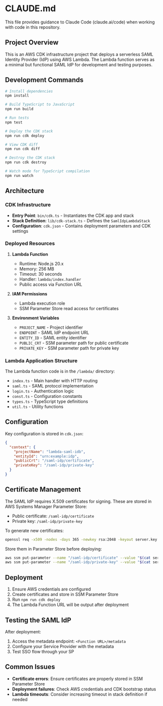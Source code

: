 # CLAUDE.md

This file provides guidance to Claude Code (claude.ai/code) when working with code in this repository.

## Project Overview

This is an AWS CDK infrastructure project that deploys a serverless SAML Identity Provider (IdP) using AWS Lambda. The Lambda function serves as a minimal but functional SAML IdP for development and testing purposes.

## Development Commands

```bash
# Install dependencies
npm install

# Build TypeScript to JavaScript
npm run build

# Run tests
npm test

# Deploy the CDK stack
npm run cdk deploy

# View CDK diff
npm run cdk diff

# Destroy the CDK stack
npm run cdk destroy

# Watch mode for TypeScript compilation
npm run watch
```

## Architecture

### CDK Infrastructure
- **Entry Point**: `bin/cdk.ts` - Instantiates the CDK app and stack
- **Stack Definition**: `lib/cdk-stack.ts` - Defines the `SamlIdpLambdaStack`
- **Configuration**: `cdk.json` - Contains deployment parameters and CDK settings

### Deployed Resources
1. **Lambda Function**
   - Runtime: Node.js 20.x
   - Memory: 256 MB
   - Timeout: 30 seconds
   - Handler: `lambda/index.handler`
   - Public access via Function URL

2. **IAM Permissions**
   - Lambda execution role
   - SSM Parameter Store read access for certificates

3. **Environment Variables**
   - `PROJECT_NAME` - Project identifier
   - `ENDPOINT` - SAML IdP endpoint URL
   - `ENTITY_ID` - SAML entity identifier
   - `PUBLIC_CRT` - SSM parameter path for public certificate
   - `PRIVATE_KEY` - SSM parameter path for private key

### Lambda Application Structure
The Lambda function code is in the `/lambda/` directory:
- `index.ts` - Main handler with HTTP routing
- `saml.ts` - SAML protocol implementation
- `login.ts` - Authentication logic
- `const.ts` - Configuration constants
- `types.ts` - TypeScript type definitions
- `util.ts` - Utility functions

## Configuration

Key configuration is stored in `cdk.json`:
```json
{
  "context": {
    "projectName": "lambda-saml-idb",
    "entityId": "urn:example:idp",
    "publicCrt": "/saml-idp/certificate",
    "privateKey": "/saml-idp/private-key"
  }
}
```

## Certificate Management

The SAML IdP requires X.509 certificates for signing. These are stored in AWS Systems Manager Parameter Store:
- Public certificate: `/saml-idp/certificate`
- Private key: `/saml-idp/private-key`

To generate new certificates:
```bash
openssl req -x509 -nodes -days 365 -newkey rsa:2048 -keyout server.key -out server.crt
```

Store them in Parameter Store before deploying:
```bash
aws ssm put-parameter --name "/saml-idp/certificate" --value "$(cat server.crt)" --type "SecureString"
aws ssm put-parameter --name "/saml-idp/private-key" --value "$(cat server.key)" --type "SecureString"
```

## Deployment

1. Ensure AWS credentials are configured
2. Create certificates and store in SSM Parameter Store
3. Run `npm run cdk deploy`
4. The Lambda Function URL will be output after deployment

## Testing the SAML IdP

After deployment:
1. Access the metadata endpoint: `<Function URL>/metadata`
2. Configure your Service Provider with the metadata
3. Test SSO flow through your SP

## Common Issues

- **Certificate errors**: Ensure certificates are properly stored in SSM Parameter Store
- **Deployment failures**: Check AWS credentials and CDK bootstrap status
- **Lambda timeouts**: Consider increasing timeout in stack definition if needed